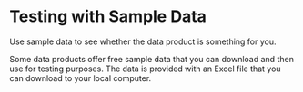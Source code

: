 <!-- loiocb1f62ca4dfa487d9c93122d22c70ac7 -->

# Testing with Sample Data

Use sample data to see whether the data product is something for you.

Some data products offer free sample data that you can download and then use for testing purposes. The data is provided with an Excel file that you can download to your local computer.

